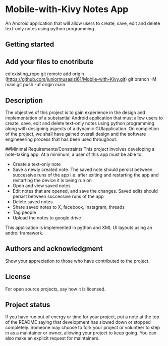 # Mobile-with-Kivy Notes App

An Android application that will allow users to create, save, edit and delete text-only 
notes using python programming


## Getting started




## Add your files to cnotribute 
cd existing_repo
git remote add origin (https://github.com/juniormusasizi61/Mobile-with-Kivy.git)
git branch -M main
git push -uf origin main




## Description
The objective of this project is to gain experience in the design and implementation of a substantial Android application that must allow users to create, save, edit and delete text-only 
notes using python programming along with designing aspects of a dynamic GUIapplication.
On completion of the project, we shall have gained overall design and the software engineeering process that has been used throughout.

##Minimal Requirements/Constraints 
This project involves developing a note-taking app. At a minimum, a user of this app must 
be able to: 
- Create a text-only note 
- Save a newly created note. The saved note should persist between successive runs of the 
app i.e. after exiting and restarting the app and restarting the device it is being run on 
- Open and view saved notes 
- Edit notes that are opened, and save the changes. Saved edits should persist between 
successive runs of the app 
- Delete saved notes
- Share saved notes to X, facebook, Instagram, threads
- Tag people
- Upload the notes to google drive

This application is implemented in python and XML UI layouts using an androi framework.


## Authors and acknowledgment
Show your appreciation to those who have contributed to the project.

## License
For open source projects, say how it is licensed.

## Project status
If you have run out of energy or time for your project, put a note at the top of the README saying that development has slowed down or stopped completely. Someone may choose to fork your project or volunteer to step in as a maintainer or owner, allowing your project to keep going. You can also make an explicit request for maintainers.
